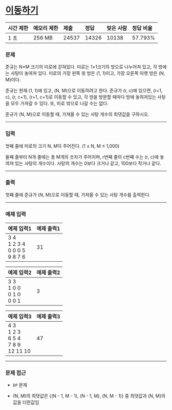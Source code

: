 # [이동하기](https://www.acmicpc.net/problem/11048)

<div align = center>

| 시간 제한 | 메모리 제한 | 제출  | 정답  | 맞은 사람 | 정답 비율 |
| :-------- | :---------- | :---- | :---- | :-------- | :-------- |
| 1 초      | 256 MB      | 24537 | 14326 | 10138     | 57.793%   |

</div>

### 문제

준규는 N×M 크기의 미로에 갇혀있다. 미로는 1×1크기의 방으로 나누어져 있고, 각 방에는 사탕이 놓여져 있다. 미로의 가장 왼쪽 윗 방은 (1, 1)이고, 가장 오른쪽 아랫 방은 (N, M)이다.

준규는 현재 (1, 1)에 있고, (N, M)으로 이동하려고 한다. 준규가 (r, c)에 있으면, (r+1, c), (r, c+1), (r+1, c+1)로 이동할 수 있고, 각 방을 방문할 때마다 방에 놓여져있는 사탕을 모두 가져갈 수 있다. 또, 미로 밖으로 나갈 수는 없다.

준규가 (N, M)으로 이동할 때, 가져올 수 있는 사탕 개수의 최댓값을 구하시오.

---

### 입력

첫째 줄에 미로의 크기 N, M이 주어진다. (1 ≤ N, M ≤ 1,000)

둘째 줄부터 N개 줄에는 총 M개의 숫자가 주어지며, r번째 줄의 c번째 수는 (r, c)에 놓여져 있는 사탕의 개수이다. 사탕의 개수는 0보다 크거나 같고, 100보다 작거나 같다.

---

### 출력

첫째 줄에 준규가 (N, M)으로 이동할 때, 가져올 수 있는 사탕 개수를 출력한다.

---

### 예제 입력

| 예제 입력1                              | 예제 출력1 |
| :-------------------------------------- | :--------- |
| 3 4<br/>1 2 3 4<br/>0 0 0 5<br/>9 8 7 6 | 31         |

| 예제 입력2                        | 예제 출력2 |
| :-------------------------------- | :--------- |
| 3 3<br/>1 0 0<br/>0 1 0<br/>0 0 1 | 3          |

| 예제 입력3                                     | 예제 출력3 |
| :--------------------------------------------- | :--------- |
| 4 3<br/>1 2 3<br/>6 5 4<br/>7 8 9<br/>12 11 10 | 47         |

---

### 문제 접근

  - `DP` 문제

  - (N, M)의 최댓값은 {(N - 1, M - 1), (N - 1, M), (N, M - 1)} 중 최댓값과 (N, M)의 값을 더한값임